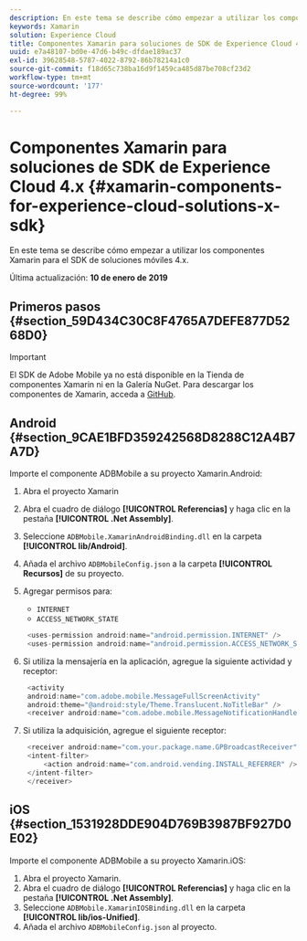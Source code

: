 ```yaml
---
description: En este tema se describe cómo empezar a utilizar los componentes Xamarin para el SDK de soluciones móviles 4.x.
keywords: Xamarin
solution: Experience Cloud
title: Componentes Xamarin para soluciones de SDK de Experience Cloud 4.x
uuid: e7a48107-bd0e-47d6-b49c-dfdae189ac37
exl-id: 39628548-5787-4022-8792-86b78214a1c0
source-git-commit: f18d65c738ba16d9f1459ca485d87be708cf23d2
workflow-type: tm+mt
source-wordcount: '177'
ht-degree: 99%

---
```


# Componentes Xamarin para soluciones de SDK de Experience Cloud 4.x {#xamarin-components-for-experience-cloud-solutions-x-sdk}

En este tema se describe cómo empezar a utilizar los componentes Xamarin para el SDK de soluciones móviles 4.x.

Última actualización: **10 de enero de 2019**

## Primeros pasos {#section_59D434C30C8F4765A7DEFE877D5268D0}

>[!IMPORTANT]
>
>El SDK de Adobe Mobile ya no está disponible en la Tienda de componentes Xamarin ni en la Galería NuGet. Para descargar los componentes de Xamarin, acceda a [GitHub](https://github.com/Adobe-Marketing-Cloud/mobile-services).

## Android {#section_9CAE1BFD359242568D8288C12A4B7A7D}

Importe el componente ADBMobile a su proyecto Xamarin.Android:

1. Abra el proyecto Xamarin
1. Abra el cuadro de diálogo **[!UICONTROL Referencias]** y haga clic en la pestaña **[!UICONTROL .Net Assembly]**.
1. Seleccione `ADBMobile.XamarinAndroidBinding.dll` en la carpeta **[!UICONTROL lib/Android]**.
1. Añada el archivo `ADBMobileConfig.json` a la carpeta **[!UICONTROL Recursos]** de su proyecto.
1. Agregar permisos para:

   * `INTERNET`
   * `ACCESS_NETWORK_STATE`

   ```java
    <uses-permission android:name="android.permission.INTERNET" />
    <uses-permission android:name="android.permission.ACCESS_NETWORK_STATE" />
   ```

1. Si utiliza la mensajería en la aplicación, agregue la siguiente actividad y receptor:

   ```java
    <activity 
    android:name="com.adobe.mobile.MessageFullScreenActivity" 
    android:theme="@android:style/Theme.Translucent.NoTitleBar" />
    <receiver android:name="com.adobe.mobile.MessageNotificationHandler" />
   ```

1. Si utiliza la adquisición, agregue el siguiente receptor:

   ```java
    <receiver android:name="com.your.package.name.GPBroadcastReceiver" android:exported="true">
    <intent-filter>
        <action android:name="com.android.vending.INSTALL_REFERRER" />
    </intent-filter>
    </receiver>
   ```

## iOS {#section_1531928DDE904D769B3987BF927D0E02}

Importe el componente ADBMobile a su proyecto Xamarin.iOS:

1. Abra el proyecto Xamarin.
1. Abra el cuadro de diálogo **[!UICONTROL Referencias]** y haga clic en la pestaña **[!UICONTROL .Net Assembly]**.
1. Seleccione `ADBMobile.XamarinIOSBinding.dll` en la carpeta **[!UICONTROL lib/ios-Unified]**.
1. Añada el archivo `ADBMobileConfig.json` al proyecto.
